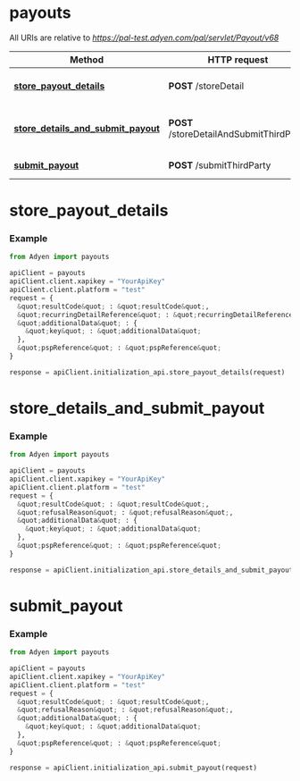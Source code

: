 # payouts

All URIs are relative to *https://pal-test.adyen.com/pal/servlet/Payout/v68*

Method | HTTP request | Description
------------- | ------------- | -------------
[**store_payout_details**](InitializationApi.md#store_payout_details) | **POST** /storeDetail | Store payout details
[**store_details_and_submit_payout**](InitializationApi.md#store_details_and_submit_payout) | **POST** /storeDetailAndSubmitThirdParty | Store details and submit a payout
[**submit_payout**](InitializationApi.md#submit_payout) | **POST** /submitThirdParty | Submit a payout




# store_payout_details
### Example

```python
from Adyen import payouts

apiClient = payouts
apiClient.client.xapikey = "YourApiKey"
apiClient.client.platform = "test"
request = {
  &quot;resultCode&quot; : &quot;resultCode&quot;,
  &quot;recurringDetailReference&quot; : &quot;recurringDetailReference&quot;,
  &quot;additionalData&quot; : {
    &quot;key&quot; : &quot;additionalData&quot;
  },
  &quot;pspReference&quot; : &quot;pspReference&quot;
}

response = apiClient.initialization_api.store_payout_details(request)

```




# store_details_and_submit_payout
### Example

```python
from Adyen import payouts

apiClient = payouts
apiClient.client.xapikey = "YourApiKey"
apiClient.client.platform = "test"
request = {
  &quot;resultCode&quot; : &quot;resultCode&quot;,
  &quot;refusalReason&quot; : &quot;refusalReason&quot;,
  &quot;additionalData&quot; : {
    &quot;key&quot; : &quot;additionalData&quot;
  },
  &quot;pspReference&quot; : &quot;pspReference&quot;
}

response = apiClient.initialization_api.store_details_and_submit_payout(request)

```




# submit_payout
### Example

```python
from Adyen import payouts

apiClient = payouts
apiClient.client.xapikey = "YourApiKey"
apiClient.client.platform = "test"
request = {
  &quot;resultCode&quot; : &quot;resultCode&quot;,
  &quot;refusalReason&quot; : &quot;refusalReason&quot;,
  &quot;additionalData&quot; : {
    &quot;key&quot; : &quot;additionalData&quot;
  },
  &quot;pspReference&quot; : &quot;pspReference&quot;
}

response = apiClient.initialization_api.submit_payout(request)

```


